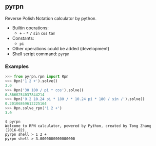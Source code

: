 ## pyrpn

Reverse Polish Notation calculator by python.

* Builtin operations:
  * `+` `-` `*` `/` `sin` `cos` `tan`
* Constants:
  * `pi`
* Other operations could be added (development)
* Shell script command: `pyrpn`

### Examples

```Python
>>> from pyrpn.rpn import Rpn
>>> Rpn('1 2 +').solve()
3.0
>>> Rpn('30 180 / pi * cos').solve()
0.8660254037844214
>>> Rpn('0.2 10.24 pi * 180 / * 10.24 pi * 180 / sin /').solve()
0.20106869612225164
>>> Rpn.solve_rpn('1 2 +')
3.0
```

```Shell
$ pyrpn
Welcome to RPN calculator, powered by Python, created by Tong Zhang (2016-02).
pyrpn shell > 1 2 +
pyrpn shell > 3.0000000000000000
```



